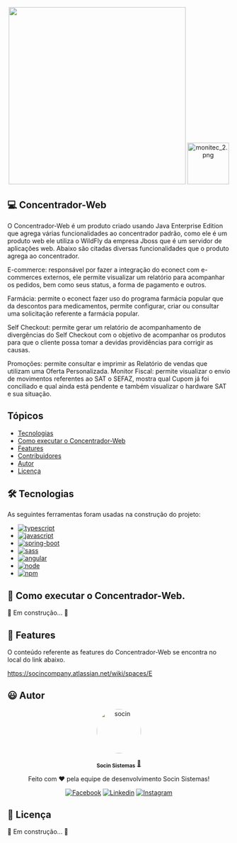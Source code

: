 

<p align="center"> 
      <img src="https://avatars.githubusercontent.com/u/48964967?v=4 width="350px" height="400px"/>
      <img src="https://static.wixstatic.com/media/b62a2d_c2df19675c714549aaa69b335bf37e13~mv2.png/v1/fill/w_188,h_188,al_c,q_85,usm_0.66_1.00_0.01/monitec_2.webp" alt="monitec_2.png" style="width: 94px; height: 94px; object-fit: cover; object-position: 50% 50%;">  
     
                                                                                                                                                 
<p align="center"> 

## 💻 Concentrador-Web
                 
O Concentrador-Web é um produto criado usando Java Enterprise Edition que agrega várias funcionalidades ao concentrador padrão, como ele é um produto web ele utiliza o WildFly da empresa Jboss que é um servidor de aplicações web. Abaixo são citadas diversas funcionalidades que o produto agrega ao concentrador.
                 
E-commerce: responsável por fazer a integração do econect com e-commerces externos, ele permite visualizar um relatório para acompanhar os pedidos, bem como seus status, a forma de pagamento e outros.
                 
Farmácia: permite o econect fazer uso do programa farmácia popular que da descontos para medicamentos, permite configurar, criar ou consultar uma solicitação referente a farmácia popular.
                 
Self Checkout: permite gerar um relatório de acompanhamento de divergências do Self Checkout com o objetivo de acompanhar os produtos para que o cliente possa tomar a devidas providências para corrigir as causas.
                 
Promoções:  permite consultar e imprimir as Relatório de vendas que utilizam uma Oferta Personalizada.
Monitor Fiscal: permite visualizar o envio de movimentos referentes ao SAT o SEFAZ,  mostra qual Cupom já foi conciliado e qual ainda está pendente e também visualizar o hardware SAT e sua situação.


## Tópicos

- [Tecnologias](#-Tecnologias)
- [Como executar o Concentrador-Web](#-Como-executar-o-Concentrador-Web)
- [Features](#-Features)
- [Contribuidores](#-Contribuidores)
- [Autor](#-Autor)
- [Licença](#-Licença)

## 🛠 Tecnologias

As seguintes ferramentas foram usadas na construção do projeto:
                 


<ul> 
  <li><a href="https://www.typescriptlang.org/">
    <img src="https://img.shields.io/badge/TypeScript_3.5.3-007ACC?style=for-the-badge&logo=typescript&logoColor=white" alt="typescript">
  </a></li>
  <li><a href="https://developer.mozilla.org/pt-BR/docs/Web/JavaScript">
    <img src="https://img.shields.io/badge/JavaScript-F7DF1E?style=for-the-badge&logo=javascript&logoColor=black" alt="javascript">
  </a> </li>
  <li><a href="https://spring.io/projects/spring-boot">
    <img src="https://img.shields.io/badge/HTML5-E34F26?&style=for-the-badge&logo=html5&logoColor=white" alt="spring-boot">
  </a></li>
  <li><a href="https://sass-lang.com/">
    <img src="https://img.shields.io/badge/Sass-CC6699?&style=for-the-badge&logo=sass&logoColor=white" alt="sass">
  </a></li>                                                                                                                      
  <li><a href="https://angular.io/">
    <img src="https://img.shields.io/badge/AngularJS_8.2.13-E23237?&style=for-the-badge&logo=angular&logoColor=white" alt="angular">
  </a></li> 
  <li><a href="https://nodejs.org/en/">
    <img src="https://img.shields.io/badge/Node.js-339933?style=for-the-badge&logo=nodedotjs&logoColor=white" alt="node">
  </a></li> 
  <li><a href="https://www.npmjs.com/">
    <img src="https://img.shields.io/badge/npm-CB3837?style=for-the-badge&logo=npm&logoColor=white" alt="npm">
  </a></li>                                                                                                                          
 </ul>                                                                                                                                           


## 🚀 Como executar o Concentrador-Web.
                                                                                                             
 🚧 Em construção... 🚧                                                                                                          

## 💫 Features

O conteúdo referente as features do Concentrador-Web se encontra no local  do link abaixo.

https://socincompany.atlassian.net/wiki/spaces/E

## 😃 Autor

<p align="center"> 
   <a href="https://www.socin.com.br/">
      <img style="border-radius: 50%;" src="https://avatars.githubusercontent.com/u/48964967?v=4" width="100px;" alt="socin"/>
   </a>
</p>
<p align="center"> 
      <sub><b>Socin Sistemas</b></sub></a> <a href="https://www.socin.com.br/" title="Socin">🚀</a>
<p align="center"> 
 Feito com ❤️  pela equipe de desenvolvimento Socin Sistemas!
</p>
<p align="center"> 
 <a href="https://www.facebook.com/socinsistemas"><img src="https://img.shields.io/badge/Facebook-1877F2?style=for-the-badge&logo=facebook&logoColor=white" alt="Facebook"></a>
<a href="https://www.linkedin.com/company/socinsistemas/"><img src="https://img.shields.io/badge/LinkedIn-0077B5?style=for-the-badge&logo=linkedin&logoColor=white" alt="Linkedin"></a>
<a href="https://www.instagram.com/socinsistemas/?hl=pt-br"><img src="https://img.shields.io/badge/Instagram-E4405F?style=for-the-badge&logo=instagram&logoColor=white" alt="Instagram"></a> 
</p>

## 📝 Licença

🚧 Em construção... 🚧

